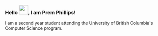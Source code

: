### Hello <img src="https://raw.githubusercontent.com/MartinHeinz/MartinHeinz/master/wave.gif" width="30px">, I am Prem Phillips!

I am a second year student attending the University of British Columbia's Computer Science program.
